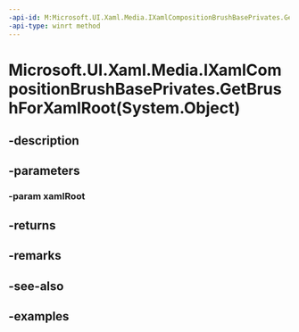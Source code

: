 ```yaml
---
-api-id: M:Microsoft.UI.Xaml.Media.IXamlCompositionBrushBasePrivates.GetBrushForXamlRoot(System.Object)
-api-type: winrt method
---
```


# Microsoft.UI.Xaml.Media.IXamlCompositionBrushBasePrivates.GetBrushForXamlRoot(System.Object)

<!--
public Microsoft.UI.Composition.CompositionBrush GetBrushForXamlRoot (object xamlRoot);
-->


## -description

## -parameters

### -param xamlRoot

## -returns

## -remarks

## -see-also

## -examples


